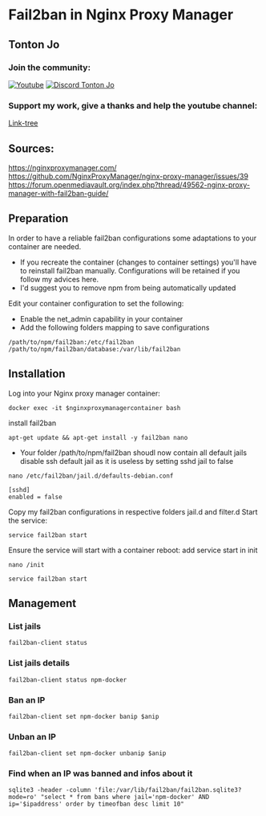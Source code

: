 # Fail2ban in Nginx Proxy Manager

## Tonton Jo  
### Join the community:
[![Youtube](https://badgen.net/badge/Youtube/Subscribe)](http://youtube.com/channel/UCnED3K6K5FDUp-x_8rwpsZw?sub_confirmation=1)
[![Discord Tonton Jo](https://badgen.net/discord/members/h6UcpwfGuJ?label=Discord%20Tonton%20Jo%20&icon=discord)](https://discord.gg/h6UcpwfGuJ)
### Support my work, give a thanks and help the youtube channel:
[Link-tree](https://linktr.ee/tontonjo)  
## Sources:  
https://nginxproxymanager.com/  
https://github.com/NginxProxyManager/nginx-proxy-manager/issues/39  
https://forum.openmediavault.org/index.php?thread/49562-nginx-proxy-manager-with-fail2ban-guide/  

## Preparation
In order to have a reliable fail2ban configurations some adaptations to your container are needed.
- If you recreate the container (changes to container settings) you'll have to reinstall fail2ban manually. Configurations will be retained if you follow my advices here.
- I'd suggest you to remove npm from being automatically updated

Edit your container configuration to set the following:

- Enable the net_admin capability in your container
- Add the following folders mapping to save configurations
```ssh
/path/to/npm/fail2ban:/etc/fail2ban
/path/to/npm/fail2ban/database:/var/lib/fail2ban
```

## Installation
Log into your Nginx proxy manager container:
```ssh
docker exec -it $nginxproxymanagercontainer bash
```
install fail2ban
```ssh
apt-get update && apt-get install -y fail2ban nano
```
- Your folder /path/to/npm/fail2ban shoudl now contain all default jails
disable ssh default jail as it is useless by setting sshd jail to false
```ssh
nano /etc/fail2ban/jail.d/defaults-debian.conf
```
```ssh
[sshd]
enabled = false
```
Copy my fail2ban configurations in respective folders jail.d and filter.d
Start the service:
```ssh
service fail2ban start
```
Ensure the service will start with a container reboot: add service start in init
```ssh
nano /init
```
```ssh
service fail2ban start
```

## Management
### List jails
```ssh
fail2ban-client status
```
### List jails details
```ssh
fail2ban-client status npm-docker
```
### Ban an IP
```ssh
fail2ban-client set npm-docker banip $anip
```
### Unban an IP
```ssh
fail2ban-client set npm-docker unbanip $anip
```
### Find when an IP was banned and infos about it
```ssh
sqlite3 -header -column 'file:/var/lib/fail2ban/fail2ban.sqlite3?mode=ro' "select * from bans where jail='npm-docker' AND ip='$ipaddress' order by timeofban desc limit 10"
```

